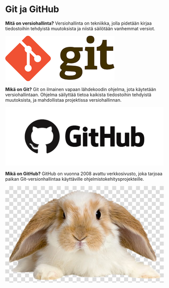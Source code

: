 # Git ja GitHub


**Mitä on versiohallinta?**
Versiohallinta on tekniikka, jolla pidetään kirjaa tiedostoihin tehdyistä muutoksista ja niistä säilötään vanhemmat versiot.

![alt text](git.png)

**Mikä on Git?**
Git on ilmainen vapaan lähdekoodin ohjelma, jota käytetään versiohallintaan. Ohjelma säilyttää tietoa kaikista tiedostoihin tehdyistä muutoksista, ja mahdollistaa projektissa versiohallinnan.

![alt text](github.png)

**Mikä on GitHub?**
GitHub on vuonna 2008 avattu verkkosivusto, joka tarjoaa paikan Git-versionhallintaa käyttäville ohjelmistokehitysprojekteille.

![alt text](buny.jpg)


